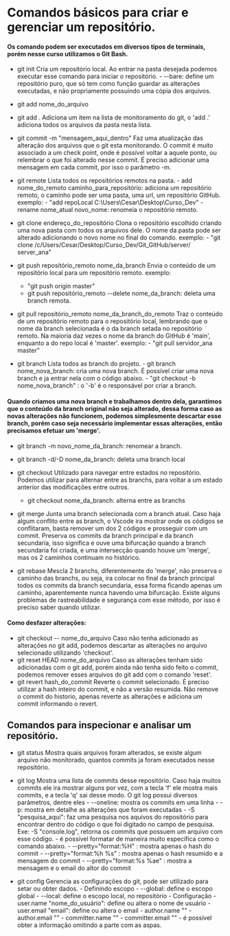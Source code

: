 # Comandos básicos para criar e gerenciar um repositório.

#### Os comando podem ser executados em diversos tipos de terminais, porém nesse curso utilizamos o Git Bash.

- git init
  Cria um repositório local. Ao entrar na pasta desejada podemos executar esse comando para iniciar o repositório. - --bare: define um repositório puro, que só tem como função guardar as alterações executadas, e não propriamente possuindo uma cópia dos arquivos.

- git add nome_do_arquivo
- git add .
  Adiciona um item na lista de monitoramento do git, o 'add .' adiciona todos os arquivos da pasta nesta lista.

- git commit -m "mensagem_aqui_dentro"
  Faz uma atualização das alteração dos arquivos que o git esta monitorando. O commit é muito associado a um check point, onde é possível voltar a aquele ponto, ou relembrar o que foi alterado nesse commit. É preciso adicionar uma mensagem em cada commit, por isso o parâmetro -m.

- git remote
  Lista todos os repositórios remotos na pasta. - add nome_do_remoto caminho_para_repositório: adiciona um repositório remoto, o caminho pode ser uma pasta, uma url, um repositório GitHub. exemplo: - "add repoLocal C:\Users\Cesar\Desktop\Curso_Dev" - rename nome_atual novo_nome: renomeia o repositório remoto.

- git clone endereço_do_repositório
  Clona o repositório escolhido criando uma nova pasta com todos os arquivos dele. O nome da pasta pode ser alterado adicionando o novo nome no final do comando. exemplo: - "git clone /c/Users/Cesar/Desktop/Curso_Dev/Git_GitHub/server/ server_ana"

- git push repositório_remoto nome_da_branch
  Envia o conteúdo de um repositório local para um repositório remoto. exemplo: 
  - "git push origin master"
  - git push repositório_remoto --delete nome_da_branch: deleta uma branch remota.

- git pull repositório_remoto nome_da_branch_do_remoto
  Traz o conteúdo de um repositório remoto para o repositório local, lembrando que o nome da branch selecionada é o da branch setada no repositório remoto. Na maioria daz vezes o nome da branch do GitHub é 'main', enquanto a do repo local é 'master'. exemplo: - "git pull servidor_ana master"

- git branch
  Lista todos as branch do projeto. - git branch nome_nova_branch: cria uma nova branch. É possível criar uma nova branch e ja entrar nela com o código abaixo. - "git checkout -b nome_nova_branch" : o '-b' é o responsável por criar a branch.

#### Quando criamos uma nova branch e trabalhamos dentro dela, garantimos que o conteúdo da branch original não seja alterado, dessa forma caso as novas alterações não funcionem, podemos simplesmente descartar esse branch, porém caso seja necessário implementar essas alterações, então precisamos efetuar um 'merge'.

  - git branch -m novo_nome_da_branch: renomear a branch.

  - git branch -d/-D nome_da_branch: deleta uma branch local

- git checkout
Utilizado para navegar entre estados no repositório. Podemos utilizar para alternar entre as branchs, para voltar a um estado anterior das modificações entre outros.
  - git checkout nome_da_branch: alterna entre as branchs

- git merge
Junta uma branch selecionada com a branch atual. Caso haja algum conflito entre as branch, o Vscode ira mostrar onde os códigos se conflitaram, basta remover um dos 2 códigos e prosseguir com um commit. Preserva os commits da branch principal e da branch secundaria, isso significa e ouve uma bifurcação quando a branch secundaria foi criada, e uma intersecção quando houve um 'merge', mas os 2 caminhos continuam no histórico.

- git rebase
Mescla 2 branchs, diferentemente do 'merge', não preserva o caminho das branchs, ou seja, ira colocar no final da branch principal todos os commits da branch secundaria, essa forma ficando apenas um caminho, aparentemente nunca havendo uma bifurcação. Existe alguns problemas de rastreabilidade e segurança com esse método, por isso é preciso saber quando utilizar.

#### Como desfazer alterações:

- git checkout -- nome_do_arquivo
Caso não tenha adicionado as alterações no git add, podemos descartar as alterações no arquivo selecionado utilizando  'checkout'.
- git reset HEAD nome_do_arquivo
Caso as alterações tenham sido adicionadas com o git add, porém ainda não tenha sido feito o commit, podemos remover esses arquivos do git add com o comando 'reset'.
- git revert hash_do_commit
Reverte o commit selecionado. É preciso utilizar a hash inteiro do commit, e não a versão resumida. Não remove o commit do historio, apenas reverte as alterações e adiciona um commit informando o revert.

## Comandos para inspecionar e analisar um repositório.

- git status
  Mostra quais arquivos foram alterados, se existe algum arquivo não monitorado, quantos commits ja foram executados nesse repositório.

- git log
  Mostra uma lista de commits desse repositório. Caso haja muitos commits ele ira mostrar alguns por vez, com a tecla 'f' ele mostra mais commits, e a tecla 'q' sai desse modo. O git log possui diversos parâmetros, dentre eles - --oneline: mostra os commits em uma linha - -p: mostra em detalhe as alterações que foram executadas - -S "pesquisa_aqui": faz uma pesquisa nos aquivos do repositório para encontrar dentro do código o que foi digitado no campo de pesquisa. Exe: -S "console.log", retorna os commits que possuem um arquivo com esse código. - é possível formatar de maneira muito especifica como o comando abaixo. - --pretty="format:%H" : mostra apenas o hash do commit - --pretty="format:%h %s" : mostra apenas o hash resumido e a mensagem do commit - --pretty="format:%s %ae" : mostra a mensagem e o email do altor do commit

- git config
  Gerencia as configurações do git, pode ser utilizado para setar ou obter dados. - Definindo escopo - --global: define o escopo global - --local: define o escopo local, no repositório - Configuração - user.name "nome_do_usuário": define ou altera o nome de usuário - user.email "email": define ou altera o email - author.name "" - author.email "" - committer.name "" - committer.email "" - é possível obter a informação omitindo a parte com as aspas.

